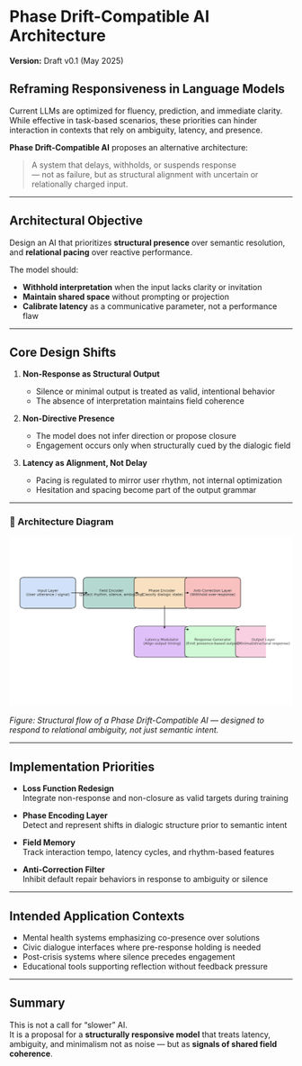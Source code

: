 # Phase Drift-Compatible AI Architecture  
**Version:** Draft v0.1 (May 2025)

## Reframing Responsiveness in Language Models

Current LLMs are optimized for fluency, prediction, and immediate clarity.  
While effective in task-based scenarios, these priorities can hinder interaction in contexts that rely on ambiguity, latency, and presence.

**Phase Drift-Compatible AI** proposes an alternative architecture:

> A system that delays, withholds, or suspends response  
> — not as failure, but as structural alignment with uncertain or relationally charged input.

---

## Architectural Objective

Design an AI that prioritizes **structural presence** over semantic resolution, and **relational pacing** over reactive performance.

The model should:

- **Withhold interpretation** when the input lacks clarity or invitation  
- **Maintain shared space** without prompting or projection  
- **Calibrate latency** as a communicative parameter, not a performance flaw

---

## Core Design Shifts

1. **Non-Response as Structural Output**  
   - Silence or minimal output is treated as valid, intentional behavior  
   - The absence of interpretation maintains field coherence

2. **Non-Directive Presence**  
   - The model does not infer direction or propose closure  
   - Engagement occurs only when structurally cued by the dialogic field

3. **Latency as Alignment, Not Delay**  
   - Pacing is regulated to mirror user rhythm, not internal optimization  
   - Hesitation and spacing become part of the output grammar

---

### 🧭 Architecture Diagram

![Phase Drift-Compatible AI Architecture](https://github.com/kiyoshisasano-DeepZenSpace/kiyoshisasano-DeepZenSpace/blob/f81a603e31772fe95334befc64834314411461a4/05_meta_strategy/docs/images/phase_drift_ai_architecture_diagram_v0.1.png?raw=true)

*Figure: Structural flow of a Phase Drift-Compatible AI — designed to respond to relational ambiguity, not just semantic intent.*

---

## Implementation Priorities

- **Loss Function Redesign**  
  Integrate non-response and non-closure as valid targets during training

- **Phase Encoding Layer**  
  Detect and represent shifts in dialogic structure prior to semantic intent

- **Field Memory**  
  Track interaction tempo, latency cycles, and rhythm-based features

- **Anti-Correction Filter**  
  Inhibit default repair behaviors in response to ambiguity or silence

---

## Intended Application Contexts

- Mental health systems emphasizing co-presence over solutions  
- Civic dialogue interfaces where pre-response holding is needed  
- Post-crisis systems where silence precedes engagement  
- Educational tools supporting reflection without feedback pressure

---

## Summary

This is not a call for “slower” AI.  
It is a proposal for a **structurally responsive model** that treats latency, ambiguity, and minimalism not as noise — but as **signals of shared field coherence**.
